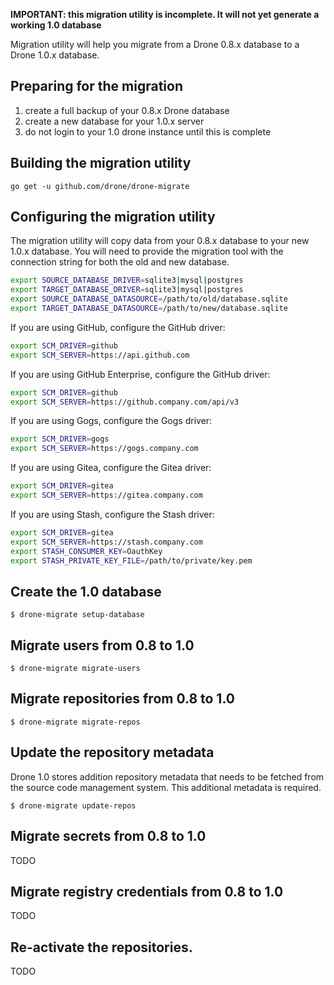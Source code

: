 __IMPORTANT: this migration utility is incomplete. It will not yet generate a working 1.0 database__

Migration utility will help you migrate from a Drone 0.8.x database to a Drone 1.0.x database.

## Preparing for the migration

1. create a full backup of your 0.8.x Drone database
2. create a new database for your 1.0.x server
3. do not login to your 1.0 drone instance until this is complete

## Building the migration utility

```shell
go get -u github.com/drone/drone-migrate
```

## Configuring the migration utility

The migration utility will copy data from your 0.8.x database to your new 1.0.x database. You will need to provide the migration tool with the connection string for both the old and new database.

```sh
export SOURCE_DATABASE_DRIVER=sqlite3|mysql|postgres
export TARGET_DATABASE_DRIVER=sqlite3|mysql|postgres
export SOURCE_DATABASE_DATASOURCE=/path/to/old/database.sqlite
export TARGET_DATABASE_DATASOURCE=/path/to/new/database.sqlite
```

If you are using GitHub, configure the GitHub driver:

```sh
export SCM_DRIVER=github
export SCM_SERVER=https://api.github.com
```

If you are using GitHub Enterprise, configure the GitHub driver:

```sh
export SCM_DRIVER=github
export SCM_SERVER=https://github.company.com/api/v3
```

If you are using Gogs, configure the Gogs driver:

```sh
export SCM_DRIVER=gogs
export SCM_SERVER=https://gogs.company.com
```

If you are using Gitea, configure the Gitea driver:

```sh
export SCM_DRIVER=gitea
export SCM_SERVER=https://gitea.company.com
```

If you are using Stash, configure the Stash driver:

```sh
export SCM_DRIVER=gitea
export SCM_SERVER=https://stash.company.com
export STASH_CONSUMER_KEY=OauthKey
export STASH_PRIVATE_KEY_FILE=/path/to/private/key.pem
```

## Create the 1.0 database

```shell
$ drone-migrate setup-database
```

## Migrate users from 0.8 to 1.0

```shell
$ drone-migrate migrate-users
```

## Migrate repositories from 0.8 to 1.0

```shell
$ drone-migrate migrate-repos
```

## Update the repository metadata

Drone 1.0 stores addition repository metadata that needs to be fetched from the source code management system. This additional metadata is required.

```shell
$ drone-migrate update-repos
```

## Migrate secrets from 0.8 to 1.0

TODO

## Migrate registry credentials from 0.8 to 1.0

TODO

## Re-activate the repositories.

TODO

<!--
# Update the repository metadata

The latest version of Drone captures new fields that need to be retrieved from your source code management system (e.g. GitHub).

```shell
$ drone-migrate update-repos
```

# Activate the repositories.

The final step is to ensure all repositories are activated and have a valid web-hook configured in  the source code management system.

```shell
$ drone-migrate activate-repos
```
-->

<!--
NOTES:

1. we do not need to pass the drone token, we can get from the database
2. we do not need to pass the remote credentials, we can also get from the database
-->
